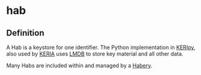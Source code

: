 # hab
## Definition

A Hab is a keystore for one identifier. The Python implementation in [KERIpy](keripy), also used by [KERIA](keria) uses [LMDB](http://www.lmdb.tech/doc/) to store key material and all other data.

Many Habs are included within and managed by a [Habery](habery).